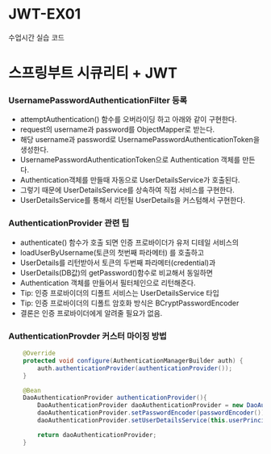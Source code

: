 # JWT-EX01
수업시간 실습 코드

# 스프링부트 시큐리티 + JWT

### UsernamePasswordAuthenticationFilter 등록

- attemptAuthentication() 함수를 오버라이딩 하고 아래와 같이 구현한다.
- request의 username과 password를 ObjectMapper로 받는다.
- 해당 username과 password로 UsernamePasswordAuthenticationToken을 생성한다.
- UsernamePasswordAuthenticationToken으로 Authentication 객체를 만든다.
- Authentication객체를 만들때 자동으로 UserDetailsService가 호출된다.
- 그렇기 때문에 UserDetailsService를 상속하여 직접 서비스를 구현한다.
- UserDetailsService를 통해서 리턴될 UserDetails을 커스텀해서 구현한다.

### AuthenticationProvider 관련 팁

- authenticate() 함수가 호출 되면 인증 프로바이더가 유저 디테일 서비스의
- loadUserByUsername(토큰의 첫번째 파라메터) 를 호출하고
- UserDetails를 리턴받아서 토큰의 두번째 파라메터(credential)과
- UserDetails(DB값)의 getPassword()함수로 비교해서 동일하면
- Authentication 객체를 만들어서 필터체인으로 리턴해준다.
- Tip: 인증 프로바이더의 디폴트 서비스는 UserDetailsService 타입
- Tip: 인증 프로바이더의 디폴트 암호화 방식은 BCryptPasswordEncoder
- 결론은 인증 프로바이더에게 알려줄 필요가 없음.

### AuthenticationProvder 커스터 마이징 방법

```java
    @Override
    protected void configure(AuthenticationManagerBuilder auth) {
        auth.authenticationProvider(authenticationProvider());
    }

    @Bean
    DaoAuthenticationProvider authenticationProvider(){
        DaoAuthenticationProvider daoAuthenticationProvider = new DaoAuthenticationProvider();
        daoAuthenticationProvider.setPasswordEncoder(passwordEncoder());
        daoAuthenticationProvider.setUserDetailsService(this.userPrincipalDetailsService);

        return daoAuthenticationProvider;
    }
```
